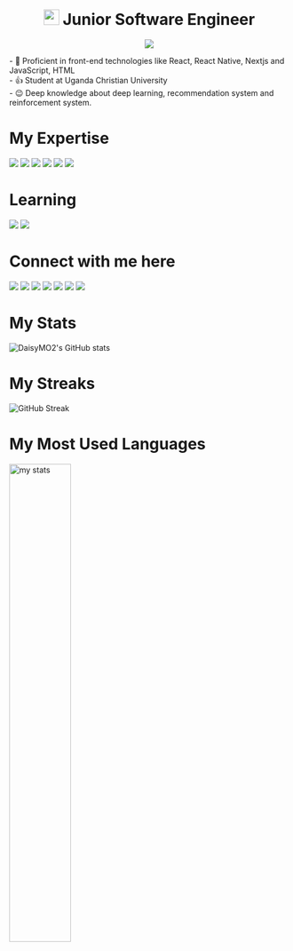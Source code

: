 <h1 align="center">
  <img src="https://media.giphy.com/media/hvRJCLFzcasrR4ia7z/giphy.gif" width="28">
  Junior Software Engineer
 
</h1>

<p align="center">
  <img src="https://github.com/anjiri1684/anjiri1684/blob/main/Logo.gif" />
</p>



<div>
- 🌱 Proficient in front-end technologies like React, React Native, Nextjs and JavaScript, HTML <br/>
- 👍 Student at Uganda Christian University <br/>
- 😉 Deep knowledge about deep learning, recommendation system and reinforcement system.</br>
</div>

# My Expertise

<img src='https://img.shields.io/badge/Python-FFD43B?style=for-the-badge&logo=python&logoColor=blue'> <img src='https://img.shields.io/badge/HTML5-E34F26?style=for-the-badge&logo=html5&logoColor=white'> <img src='https://img.shields.io/badge/JavaScript-323330?style=for-the-badge&logo=javascript&logoColor=F7DF1E'> <img src='https://img.shields.io/badge/React_Native-20232A?style=for-the-badge&logo=react&logoColor=61DAFB'> <img src='https://img.shields.io/badge/React-20232A?style=for-the-badge&logo=react&logoColor=61DAFB'> <img src=' https://img.shields.io/badge/Kotlin-B125EA?style=for-the-badge&logo=kotlin&logoColor=white'> 
 
# Learning
<img src='https://img.shields.io/badge/CISCO-1BA0D7?style=for-the-badge&logo=cisco&logoColor=white'> <img src='https://img.shields.io/badge/Codecademy-FFF0E5?style=for-the-badge&logo=codecademy&logoColor=303347'> 

# Connect with me here
<img src='https://img.shields.io/badge/GitHub-100000?style=for-the-badge&logo=github&logoColor=white'> <img src='https://img.shields.io/badge/Twitter-1DA1F2?style=for-the-badge&logo=twitter&logoColor=white'> <img src='https://img.shields.io/badge/X-000000?style=for-the-badge&logo=x&logoColor=white'> <img src='https://img.shields.io/badge/LinkedIn-0077B5?style=for-the-badge&logo=linkedin&logoColor=white'> <img src='https://img.shields.io/badge/Behance-0054F7?style=for-the-badge&logo=behance&logoColor=white'> <img src='https://img.shields.io/badge/Slack-4A154B?style=for-the-badge&logo=slack&logoColor=white'> <img src='https://img.shields.io/badge/Snapchat-FFFC00?style=for-the-badge&logo=snapchat&logoColor=white'>

# My Stats
![DaisyMO2's GitHub stats](https://github-readme-stats.vercel.app/api?username=DaisyMO2&show_icons=true&theme=radical) 

# My Streaks
![GitHub Streak](https://streak-stats.demolab.com?user=DaisyMO2&theme=radical) 

# My Most Used Languages 
<img  alt="my stats" align = "left" width = "47%" src ="https://github-readme-stats.vercel.app/api/top-langs/?username=DaisyMO2&layout=compact&bg_color=ffffff00&text_color=ffffff"/> 
